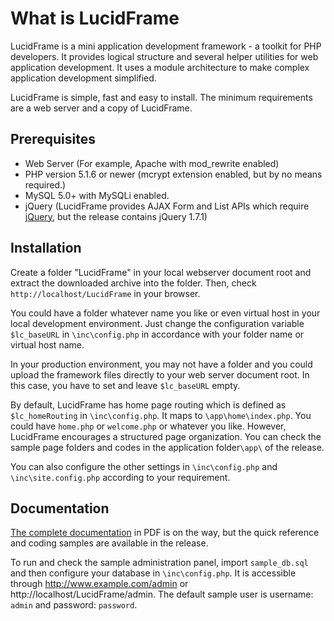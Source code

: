 What is LucidFrame
============
LucidFrame is a mini application development framework - a toolkit for PHP developers. It provides logical structure and several helper utilities for web application development.
It uses a module architecture to make complex application development simplified.

LucidFrame is simple, fast and easy to install. The minimum requirements are a web server and a copy of LucidFrame.

Prerequisites
------
- Web Server (For example, Apache with mod_rewrite enabled)
- PHP version 5.1.6 or newer (mcrypt extension enabled, but by no means required.)
- MySQL 5.0+ with MySQLi enabled.
- jQuery (LucidFrame provides AJAX Form and List APIs which require [jQuery](http://jquery.com/), but the release contains jQuery 1.7.1)

Installation
------
Create a folder "LucidFrame" in your local webserver document root and extract the downloaded archive into the folder.
Then, check `http://localhost/LucidFrame` in your browser.

You could have a folder whatever name you like or even virtual host in your local development environment.
Just change the configuration variable `$lc_baseURL` in `\inc\config.php` in accordance with your folder name or virtual host name.

In your production environment, you may not have a folder and you could upload the framework files directly to your web server document root.
In this case, you have to set and leave `$lc_baseURL` empty.

By default, LucidFrame has home page routing which is defined as `$lc_homeRouting` in `\inc\config.php`. It maps to `\app\home\index.php`. You could have `home.php` or `welcome.php` or whatever you like. However, LucidFrame encourages a structured page organization. You can check the sample page folders and codes in the application folder`\app\` of the release.

You can also configure the other settings in `\inc\config.php` and `\inc\site.config.php` according to your requirement.

Documentation
------
[The complete documentation](http://goo.gl/p72Aqq) in PDF is on the way, but the quick reference and coding samples are available in the release.

To run and check the sample administration panel, import `sample_db.sql` and then configure your database in `\inc\config.php`. It is accessible through http://www.example.com/admin or http://localhost/LucidFrame/admin. The default sample user is username: `admin` and password: `password`.
